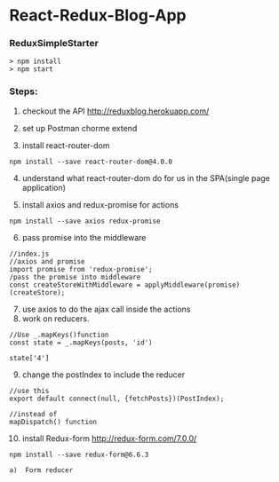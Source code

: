 # React-Redux-Blog-App

### ReduxSimpleStarter
```
> npm install
> npm start
```
### Steps:
1) checkout the API
http://reduxblog.herokuapp.com/

2) set up Postman chorme extend

3) install react-router-dom
```
npm install --save react-router-dom@4.0.0
```
4) understand what react-router-dom do for us in the SPA(single page application)

5) install axios and redux-promise for actions
```
npm install --save axios redux-promise
```
6) pass promise into the middleware
```
//index.js
//axios and promise
import promise from 'redux-promise';
/pass the promise into middleware
const createStoreWithMiddleware = applyMiddleware(promise)(createStore);
```
7) use axios to do the ajax call inside the actions
8) work on reducers.
```
//Use _.mapKeys()function
const state = _.mapKeys(posts, 'id')

state['4']
```
9) change the postIndex to include the reducer
```
//use this
export default connect(null, {fetchPosts})(PostIndex);

//instead of
mapDispatch() function
```

10) install Redux-form
http://redux-form.com/7.0.0/
```
npm install --save redux-form@6.6.3
```
    a)  Form reducer
